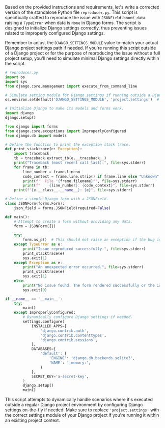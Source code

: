 Based on the provided instructions and requirements, let's write a corrected version of the standalone Python file `reproducer.py`. This script is specifically crafted to reproduce the issue with `JSONField.bound_data` raising a `TypeError` when data is `None` in Django forms. The script is designed to initialize Django settings correctly, thus preventing issues related to improperly configured Django settings. 

Remember to adjust the `DJANGO_SETTINGS_MODULE` value to match your actual Django project settings path if needed. If you're running this script outside of a Django project or for the purpose of reproducing the issue without a full project setup, you'll need to simulate minimal Django settings directly within the script.

```python
# reproducer.py
import os
import sys
from django.core.management import execute_from_command_line

# Simulate setting module for Django settings if running outside a Django project.
os.environ.setdefault('DJANGO_SETTINGS_MODULE', 'project.settings')  # Adjust 'project.settings' as necessary.

# Initialize Django to make its models and forms work.
import django
django.setup()

from django import forms
from django.core.exceptions import ImproperlyConfigured
from django.db import models

# Define the function to print the exception stack trace.
def print_stacktrace(e: Exception):
    import traceback
    tb = traceback.extract_tb(e.__traceback__)
    print("Traceback (most recent call last):", file=sys.stderr)
    for frame in tb:
        line_number = frame.lineno
        code_context = frame.line.strip() if frame.line else "Unknown"
        print(f'  File "{frame.filename}"', file=sys.stderr)
        print(f"    {line_number}: {code_context}", file=sys.stderr)
    print(f"{e.__class__.__name__}: {e}", file=sys.stderr)

# Define a simple Django form with a JSONField.
class JSONForm(forms.Form):
    json_field = forms.JSONField(required=False)

def main():
    # Attempt to create a form without providing any data.
    form = JSONForm({})
    
    try:
        form.as_p()  # This should not raise an exception if the bug is not present.
    except TypeError as e:
        print("Issue reproduced successfully.", file=sys.stderr)
        print_stacktrace(e)
        sys.exit(1)
    except Exception as e:
        print("An unexpected error occurred.", file=sys.stderr)
        print_stacktrace(e)
        sys.exit(1)
    else:
        print("No issue found. The form rendered successfully or the issue has been fixed.")
        sys.exit(0)

if __name__ == '__main__':
    try:
        main()
    except ImproperlyConfigured:
        # Dynamically configure Django settings if needed.
        settings.configure(
            INSTALLED_APPS=[
                'django.contrib.auth',
                'django.contrib.contenttypes',
                'django.contrib.sessions',
            ],
            DATABASES={
                'default': {
                    'ENGINE': 'django.db.backends.sqlite3',
                    'NAME': ':memory:',
                }
            },
            SECRET_KEY='a-secret-key',
        )
        django.setup()
        main()
```

This script attempts to dynamically handle scenarios where it's executed outside a regular Django project environment by configuring Django settings on-the-fly if needed. Make sure to replace `'project.settings'` with the correct settings module of your Django project if you're running it within an existing project context.
